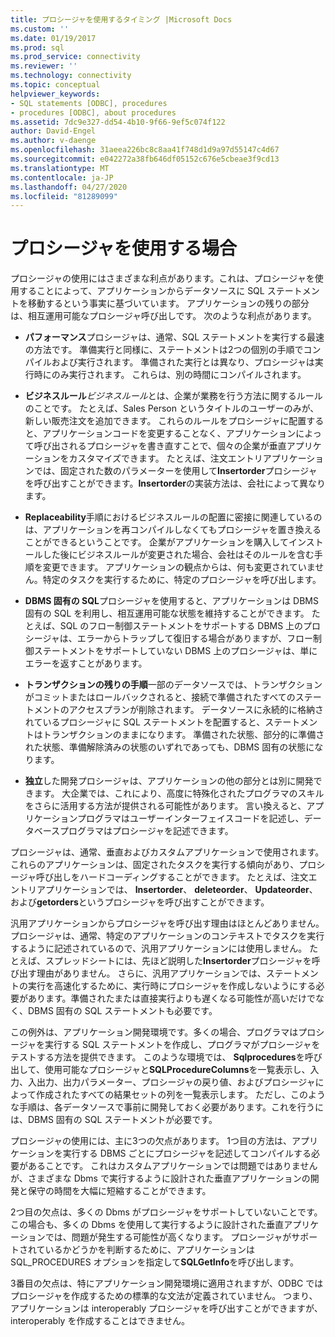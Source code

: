 ```yaml
---
title: プロシージャを使用するタイミング |Microsoft Docs
ms.custom: ''
ms.date: 01/19/2017
ms.prod: sql
ms.prod_service: connectivity
ms.reviewer: ''
ms.technology: connectivity
ms.topic: conceptual
helpviewer_keywords:
- SQL statements [ODBC], procedures
- procedures [ODBC], about procedures
ms.assetid: 7dc9e327-dd54-4b10-9f66-9ef5c074f122
author: David-Engel
ms.author: v-daenge
ms.openlocfilehash: 31aeea226bc8c8aa41f748d1d9a97d55147c4d67
ms.sourcegitcommit: e042272a38fb646df05152c676e5cbeae3f9cd13
ms.translationtype: MT
ms.contentlocale: ja-JP
ms.lasthandoff: 04/27/2020
ms.locfileid: "81289099"
---
```

# <a name="when-to-use-procedures"></a>プロシージャを使用する場合
プロシージャの使用にはさまざまな利点があります。これは、プロシージャを使用することによって、アプリケーションからデータソースに SQL ステートメントを移動するという事実に基づいています。 アプリケーションの残りの部分は、相互運用可能なプロシージャ呼び出しです。 次のような利点があります。  
  
-   **パフォーマンス**プロシージャは、通常、SQL ステートメントを実行する最速の方法です。 準備実行と同様に、ステートメントは2つの個別の手順でコンパイルおよび実行されます。 準備された実行とは異なり、プロシージャは実行時にのみ実行されます。 これらは、別の時間にコンパイルされます。  
  
-   **ビジネスルール***ビジネスルール*とは、企業が業務を行う方法に関するルールのことです。 たとえば、Sales Person というタイトルのユーザーのみが、新しい販売注文を追加できます。 これらのルールをプロシージャに配置すると、アプリケーションコードを変更することなく、アプリケーションによって呼び出されるプロシージャを書き直すことで、個々の企業が垂直アプリケーションをカスタマイズできます。 たとえば、注文エントリアプリケーションでは、固定された数のパラメーターを使用して**Insertorder**プロシージャを呼び出すことができます。**Insertorder**の実装方法は、会社によって異なります。  
  
-   **Replaceability**手順におけるビジネスルールの配置に密接に関連しているのは、アプリケーションを再コンパイルしなくてもプロシージャを置き換えることができるということです。 企業がアプリケーションを購入してインストールした後にビジネスルールが変更された場合、会社はそのルールを含む手順を変更できます。 アプリケーションの観点からは、何も変更されていません。特定のタスクを実行するために、特定のプロシージャを呼び出します。  
  
-   **DBMS 固有の SQL**プロシージャを使用すると、アプリケーションは DBMS 固有の SQL を利用し、相互運用可能な状態を維持することができます。 たとえば、SQL のフロー制御ステートメントをサポートする DBMS 上のプロシージャは、エラーからトラップして復旧する場合がありますが、フロー制御ステートメントをサポートしていない DBMS 上のプロシージャは、単にエラーを返すことがあります。  
  
-   **トランザクションの残りの手順**一部のデータソースでは、トランザクションがコミットまたはロールバックされると、接続で準備されたすべてのステートメントのアクセスプランが削除されます。 データソースに永続的に格納されているプロシージャに SQL ステートメントを配置すると、ステートメントはトランザクションのままになります。 準備された状態、部分的に準備された状態、準備解除済みの状態のいずれであっても、DBMS 固有の状態になります。  
  
-   **独立**した開発プロシージャは、アプリケーションの他の部分とは別に開発できます。 大企業では、これにより、高度に特殊化されたプログラマのスキルをさらに活用する方法が提供される可能性があります。 言い換えると、アプリケーションプログラマはユーザーインターフェイスコードを記述し、データベースプログラマはプロシージャを記述できます。  
  
 プロシージャは、通常、垂直およびカスタムアプリケーションで使用されます。 これらのアプリケーションは、固定されたタスクを実行する傾向があり、プロシージャ呼び出しをハードコーディングすることができます。 たとえば、注文エントリアプリケーションでは、 **Insertorder**、 **deleteorder**、 **Updateorder**、および**getorders**というプロシージャを呼び出すことができます。  
  
 汎用アプリケーションからプロシージャを呼び出す理由はほとんどありません。 プロシージャは、通常、特定のアプリケーションのコンテキストでタスクを実行するように記述されているので、汎用アプリケーションには使用しません。 たとえば、スプレッドシートには、先ほど説明した**Insertorder**プロシージャを呼び出す理由がありません。 さらに、汎用アプリケーションでは、ステートメントの実行を高速化するために、実行時にプロシージャを作成しないようにする必要があります。準備されたまたは直接実行よりも遅くなる可能性が高いだけでなく、DBMS 固有の SQL ステートメントも必要です。  
  
 この例外は、アプリケーション開発環境です。多くの場合、プログラマはプロシージャを実行する SQL ステートメントを作成し、プログラマがプロシージャをテストする方法を提供できます。 このような環境では、 **Sqlprocedures**を呼び出して、使用可能なプロシージャと**SQLProcedureColumns**を一覧表示し、入力、入出力、出力パラメーター、プロシージャの戻り値、およびプロシージャによって作成されたすべての結果セットの列を一覧表示します。 ただし、このような手順は、各データソースで事前に開発しておく必要があります。これを行うには、DBMS 固有の SQL ステートメントが必要です。  
  
 プロシージャの使用には、主に3つの欠点があります。 1つ目の方法は、アプリケーションを実行する DBMS ごとにプロシージャを記述してコンパイルする必要があることです。 これはカスタムアプリケーションでは問題ではありませんが、さまざまな Dbms で実行するように設計された垂直アプリケーションの開発と保守の時間を大幅に短縮することができます。  
  
 2つ目の欠点は、多くの Dbms がプロシージャをサポートしていないことです。 この場合も、多くの Dbms を使用して実行するように設計された垂直アプリケーションでは、問題が発生する可能性が高くなります。 プロシージャがサポートされているかどうかを判断するために、アプリケーションは SQL_PROCEDURES オプションを指定して**SQLGetInfo**を呼び出します。  
  
 3番目の欠点は、特にアプリケーション開発環境に適用されますが、ODBC ではプロシージャを作成するための標準的な文法が定義されていません。 つまり、アプリケーションは interoperably プロシージャを呼び出すことができますが、interoperably を作成することはできません。
